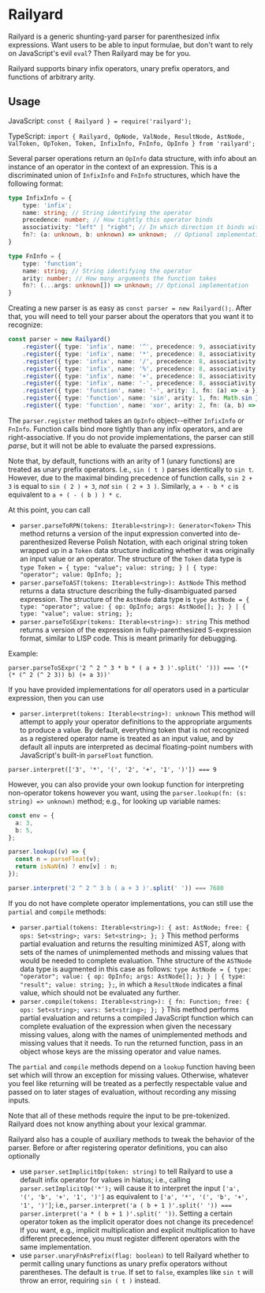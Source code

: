 Railyard
========

Railyard is a generic shunting-yard parser for parenthesized infix expressions. Want users to be able to input formulae, but don't want to rely on JavaScript's evil `eval`? Then Railyard may be for you.

Railyard supports binary infix operators, unary prefix operators, and functions of arbitrary arity.

Usage
-----
JavaScript: `const { Railyard } = require('railyard');`

TypeScript: `import { Railyard, OpNode, ValNode, ResultNode, AstNode, ValToken, OpToken, Token, InfixInfo, FnInfo, OpInfo } from 'railyard';`

Several parser operations return an `OpInfo` data structure, with info about an instance of an operator in the context of an expression. This is a discriminated union of `InfixInfo` and `FnInfo` structures, which have the following format:

```ts
type InfixInfo = {
    type: 'infix';
    name: string; // String identifying the operator
    precedence: number; // How tightly this operator binds
    associativity: "left" | "right"; // In which direction it binds with equal-precedence operators 
    fn?: (a: unknown, b: unknown) => unknown;  // Optional implementation
}

type FnInfo = {
    type: 'function';
    name: string; // String identifying the operator
    arity: number; // How many arguments the function takes
    fn?: (...args: unknown[]) => unknown; // Optional implementation
}
```

Creating a new parser is as easy as `const parser = new Railyard();`. After that, you will need to tell your parser about the operators that you want it to recognize:

```ts
const parser = new Railyard()
    .register({ type: 'infix', name: '^', precedence: 9, associativity: "right", fn: Math.pow })
    .register({ type: 'infix', name: '*', precedence: 8, associativity: "left", fn: (a, b) => a * b })
    .register({ type: 'infix', name: '/', precedence: 8, associativity: "left", fn: (a, b) => a / b })
    .register({ type: 'infix', name: '%', precedence: 8, associativity: "left", fn: (a, b) => a % b })
    .register({ type: 'infix', name: '+', precedence: 8, associativity: "left", fn: (a, b) => a + b })
    .register({ type: 'infix', name: '-', precedence: 8, associativity: "left", fn: (a, b) => a - b })
    .register({ type: 'function', name: '-', arity: 1, fn: (a) => -a })
    .register({ type: 'function', name: 'sin', arity: 1, fn: Math.sin })
    .register({ type: 'function', name: 'xor', arity: 2, fn: (a, b) => a ^ b });
```

The `parser.register` method takes an `OpInfo` object--either `InfixInfo` or `FnInfo`. Function calls bind more tightly than any infix operators, and are right-associative. If you do not provide implementations, the parser can still *parse*, but it will not be able to evaluate the parsed expressions.

Note that, by default, functions with an arity of 1 (unary functions) are treated as unary prefix operators. I.e., `sin ( t )` parses identically to `sin t`. However, due to the maximal binding precedence of function calls, `sin 2 + 3` is equal to `sin ( 2 ) + 3`, *not* `sin ( 2 + 3 )`. Similarly, `a + - b * c` is equivalent to `a + ( - ( b ) ) * c`.

At this point, you can call
* `parser.parseToRPN(tokens: Iterable<string>): Generator<Token>` This method returns a version of the input expression converted into de-parenthesized Reverse Polish Notation, with each original string token wrapped up in a `Token` data structure indicating whether it was originally an input value or an operator. The structure of the `Token` data type is `type Token = { type: "value"; value: string; } | { type: "operator"; value: OpInfo; };`
* `parser.parseToAST(tokens: Iterable<string>): AstNode` This method returns a data structure describing the fully-disambiguated parsed expression. The structure of the `AstNode` data type is `type AstNode = { type: "operator"; value: { op: OpInfo; args: AstNode[]; }; } | { type: "value"; value: string; };`
* `parser.parseToSExpr(tokens: Iterable<string>): string` This method returns a version of the expression in fully-parenthesized S-expression format, similar to LISP code. This is meant primarily for debugging.

Example:

`parser.parseToSExpr('2 ^ 2 ^ 3 * b * ( a + 3 )'.split(' '))) === '(* (* (^ 2 (^ 2 3)) b) (+ a 3))'`

If you have provided implementations for *all* operators used in a particular expression, then you can use

* `parser.interpret(tokens: Iterable<string>): unknown` This method will attempt to apply your operator definitions to the appropriate arguments to produce a value. By default, everything token that is not recognized as a registered operator name is treated as an input value, and by default all inputs are interpreted as decimal floating-point numbers with JavaScript's built-in `parseFloat` function.

`parser.interpret(['3', '*', '(', '2', '+', '1', ')']) === 9`

However, you can also provide your own lookup function for interpreting non-operator tokens however you want, using the `parser.lookup(fn: (s: string) => unknown)` method; e.g., for looking up variable names:

```ts
const env = {
  a: 3,
  b: 5,
};

parser.lookup((v) => {
  const n = parseFloat(v);
  return isNaN(n) ? env[v] : n;
});

parser.interpret('2 ^ 2 ^ 3 b ( a + 3 )'.split(' ')) === 7680
```

If you do not have complete operator implementations, you can still use the `partial` and `compile` methods:

* `parser.partial(tokens: Iterable<string>): { ast: AstNode; free: { ops: Set<string>; vars: Set<string>; }; }` This method performs partial evaluation and returns the resulting minimized AST, along with sets of the names of unimplemented methods and missing values that would be needed to complete evaluation. Thhe structure of the `ASTNode` data type is augmented in this case as follows: `type AstNode = { type: "operator"; value: { op: OpInfo; args: AstNode[]; }; } | { type: "result"; value: string; };`, in which a `ResultNode` indicates a final value, which should not be evaluated any further.
* `parser.compile(tokens: Iterable<string>): { fn: Function; free: { ops: Set<string>; vars: Set<string>; }; }` This method performs partial evaluation and returns a compiled JavaScript function which can complete evaluation of the expression when given the necessary missing values, along with the names of unimplemented methods and missing values that it needs. To run the returned function, pass in an object whose keys are the missing operator and value names.

The `partial` and `compile` methods depend on a `lookup` function having been set which will throw an exception for missing values. Otherwise, whatever you feel like returning will be treated as a perfectly respectable value and passed on to later stages of evaluation, without recording any missing inputs.

Note that all of these methods require the input to be pre-tokenized. Railyard does not know anything about your lexical grammar.

Railyard also has a couple of auxiliary methods to tweak the behavior of the parser. Before or after registering operator definitions, you can also optionally

* use `parser.setImplicitOp(token: string)` to tell Railyard to use a default infix operator for values in hiatus; i.e., calling `parser.setImplicitOp('*');` will cause it to interpret the input `['a', '(', 'b', '+', '1', ')']` as equivalent to `['a', '*', '(', 'b', '+', '1', ')']`; i.e., `parser.interpret('a ( b + 1 )'.split(' ')) === parser.interpret('a * ( b + 1 )'.split(' '))`. Setting a certain operator token as the implicit operator does not change its precedence! If you want, e.g., implicit multiplication and explicit multiplication to have different precedence, you must register different operators with the same implementation.
* use `parser.unaryFnAsPrefix(flag: boolean)` to tell Railyard whether to permit calling unary functions as unary prefix operators without parentheses. The default is `true`. If set to `false`, examples like `sin t` will throw an error, requiring `sin ( t )` instead.